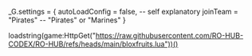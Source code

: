 _G.settings = {
    autoLoadConfig = false, -- self explanatory
    joinTeam = "Pirates" -- "Pirates" or "Marines"
}

loadstring(game:HttpGet("https://raw.githubusercontent.com/RO-HUB-CODEX/RO-HUB/refs/heads/main/bloxfruits.lua"))()
